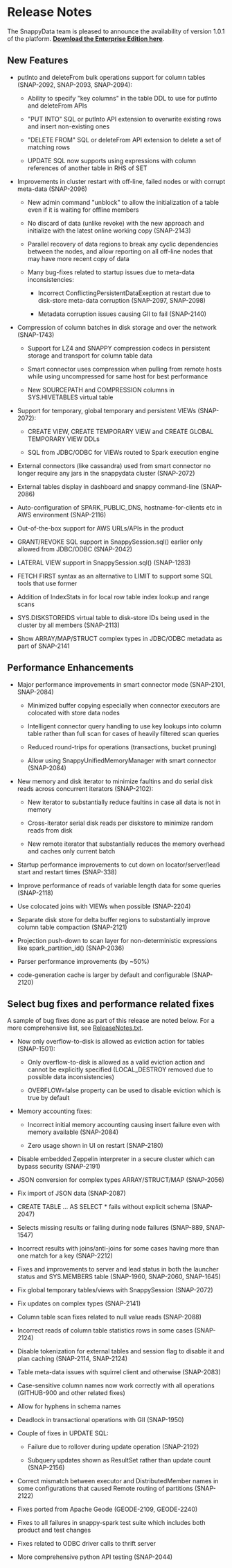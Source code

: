 # Release Notes 
The SnappyData team is pleased to announce the availability of version 1.0.1 of the platform.
[**Download the Enterprise Edition here**](https://www.snappydata.io/download).

## New Features

- putInto and deleteFrom bulk operations support for column tables (SNAP-2092, SNAP-2093, SNAP-2094):

  - Ability to specify "key columns" in the table DDL to use for putInto and deleteFrom APIs

  - "PUT INTO" SQL or putInto API extension to overwrite existing rows and insert non-existing ones

  - "DELETE FROM" SQL or deleteFrom API extension to delete a set of matching rows

  - UPDATE SQL now supports using expressions with column references of another table in RHS of SET

- Improvements in cluster restart with off-line, failed nodes or with corrupt meta-data (SNAP-2096)

  - New admin command "unblock" to allow the initialization of a table even if it is waiting for offline members

  - No discard of data (unlike revoke) with the new approach and initialize with the latest online working copy
    (SNAP-2143)

  - Parallel recovery of data regions to break any cyclic dependencies between the nodes, and allow reporting
    on all off-line nodes that may have more recent copy of data

  - Many bug-fixes related to startup issues due to meta-data inconsistencies:

    - Incorrect ConflictingPersistentDataExeption at restart due to disk-store meta-data corruption
      (SNAP-2097, SNAP-2098)

    - Metadata corruption issues causing GII to fail (SNAP-2140)

- Compression of column batches in disk storage and over the network (SNAP-1743)

  - Support for LZ4 and SNAPPY compression codecs in persistent storage and transport for column table data

  - Smart connector uses compression when pulling from remote hosts while using uncompressed
    for same host for best performance

  - New SOURCEPATH and COMPRESSION columns in SYS.HIVETABLES virtual table
- Support for temporary, global temporary and persistent VIEWs (SNAP-2072):

  - CREATE VIEW, CREATE TEMPORARY VIEW and CREATE GLOBAL TEMPORARY VIEW DDLs

  - SQL from JDBC/ODBC for VIEWs routed to Spark execution engine

- External connectors (like cassandra) used from smart connector no longer require any jars in the
  snappydata cluster (SNAP-2072)

- External tables display in dashboard and snappy command-line (SNAP-2086)

- Auto-configuration of SPARK_PUBLIC_DNS, hostname-for-clients etc in AWS environment (SNAP-2116)

- Out-of-the-box support for AWS URLs/APIs in the product

- GRANT/REVOKE SQL support in SnappySession.sql() earlier only allowed from JDBC/ODBC (SNAP-2042)

- LATERAL VIEW support in SnappySession.sql() (SNAP-1283)

- FETCH FIRST syntax as an alternative to LIMIT to support some SQL tools that use former

- Addition of IndexStats in for local row table index lookup and range scans

- SYS.DISKSTOREIDS virtual table to disk-store IDs being used in the cluster by all members (SNAP-2113)

- Show ARRAY/MAP/STRUCT complex types in JDBC/ODBC metadata as part of SNAP-2141

## Performance Enhancements

- Major performance improvements in smart connector mode (SNAP-2101, SNAP-2084)

  - Minimized buffer copying especially when connector executors are colocated with store data nodes

  - Intelligent connector query handling to use key lookups into column table rather than full scan
    for cases of heavily filtered scan queries

  - Reduced round-trips for operations (transactions, bucket pruning)

  - Allow using SnappyUnifiedMemoryManager with smart connector (SNAP-2084)

- New memory and disk iterator to minimize faultins and do serial disk reads across concurrent
  iterators (SNAP-2102):

  - New iterator to substantially reduce faultins in case all data is not in memory

  - Cross-iterator serial disk reads per diskstore to minimize random reads from disk

  - New remote iterator that substantially reduces the memory overhead and caches only current batch

- Startup performance improvements to cut down on locator/server/lead start and restart times (SNAP-338)

- Improve performance of reads of variable length data for some queries (SNAP-2118)

- Use colocated joins with VIEWs when possible (SNAP-2204)

- Separate disk store for delta buffer regions  to substantially improve column table compaction (SNAP-2121)

- Projection push-down to scan layer for non-deterministic expressions like spark_partition_id() (SNAP-2036)

- Parser performance improvements (by ~50%)

- code-generation cache is larger by default and configurable (SNAP-2120)

## Select bug fixes and performance related fixes

A sample of bug fixes done as part of this release are noted below. For a more comprehensive list, see [ReleaseNotes.txt](https://github.com/SnappyDataInc/snappydata/blob/master/ReleaseNotes.txt).

- Now only overflow-to-disk is allowed as eviction action for tables (SNAP-1501):

  - Only overflow-to-disk is allowed as a valid eviction action and cannot be explicitly specified
    (LOCAL_DESTROY removed due to possible data inconsistencies)

  - OVERFLOW=false property can be used to disable eviction which is true by default

- Memory accounting fixes:

  - Incorrect initial memory accounting causing insert failure even with memory available (SNAP-2084)

  - Zero usage shown in UI on restart (SNAP-2180)

- Disable embedded Zeppelin interpreter in a secure cluster which can bypass security (SNAP-2191)

- JSON conversion for complex types ARRAY/STRUCT/MAP (SNAP-2056)

- Fix import of JSON data (SNAP-2087)

- CREATE TABLE ... AS SELECT * fails without explicit schema (SNAP-2047)

- Selects missing results or failing during node failures (SNAP-889, SNAP-1547)

- Incorrect results with joins/anti-joins for some cases having more than one match for a key (SNAP-2212)

- Fixes and improvements to server and lead status in both the launcher status and SYS.MEMBERS table
  (SNAP-1960, SNAP-2060, SNAP-1645)

- Fix global temporary tables/views with SnappySession (SNAP-2072)

- Fix updates on complex types (SNAP-2141)

- Column table scan fixes related to null value reads (SNAP-2088)

- Incorrect reads of column table statistics rows in some cases (SNAP-2124)

- Disable tokenization for external tables and session flag to disable it and plan caching
  (SNAP-2114, SNAP-2124)

- Table meta-data issues with squirrel client and otherwise (SNAP-2083)

- Case-sensitive column names now work correctly with all operations (GITHUB-900 and other related fixes)

- Allow for hyphens in schema names

- Deadlock in transactional operations with GII (SNAP-1950)

- Couple of fixes in UPDATE SQL:

  - Failure due to rollover during update operation (SNAP-2192)

  - Subquery updates shown as ResultSet rather than update count (SNAP-2156)

- Correct mismatch between executor and DistributedMember names in some configurations that caused
  Remote routing of partitions (SNAP-2122)

- Fixes ported from Apache Geode (GEODE-2109, GEODE-2240)

- Fixes to all failures in snappy-spark test suite which includes both product and test changes

- Fixes related to ODBC driver calls to thrift server

- More comprehensive python API testing (SNAP-2044)